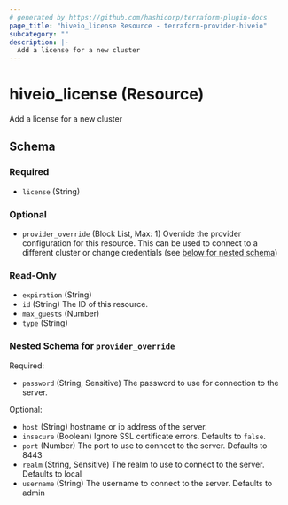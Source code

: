 ```yaml
---
# generated by https://github.com/hashicorp/terraform-plugin-docs
page_title: "hiveio_license Resource - terraform-provider-hiveio"
subcategory: ""
description: |-
  Add a license for a new cluster
---
```


# hiveio_license (Resource)

Add a license for a new cluster



<!-- schema generated by tfplugindocs -->
## Schema

### Required

- `license` (String)

### Optional

- `provider_override` (Block List, Max: 1) Override the provider configuration for this resource.  This can be used to connect to a different cluster or change credentials (see [below for nested schema](#nestedblock--provider_override))

### Read-Only

- `expiration` (String)
- `id` (String) The ID of this resource.
- `max_guests` (Number)
- `type` (String)

<a id="nestedblock--provider_override"></a>
### Nested Schema for `provider_override`

Required:

- `password` (String, Sensitive) The password to use for connection to the server.

Optional:

- `host` (String) hostname or ip address of the server.
- `insecure` (Boolean) Ignore SSL certificate errors. Defaults to `false`.
- `port` (Number) The port to use to connect to the server. Defaults to 8443
- `realm` (String, Sensitive) The realm to use to connect to the server. Defaults to local
- `username` (String) The username to connect to the server. Defaults to admin
